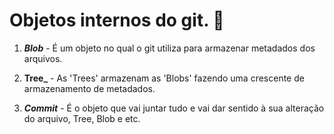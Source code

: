 # Objetos internos do git. :open_book:

1. **_Blob_** - É um objeto no qual o git utiliza para armazenar metadados dos arquivos.

2. **Tree_** - As 'Trees' armazenam as 'Blobs' fazendo uma crescente de armazenamento de metadados.

3. **_Commit_** - É o objeto que vai juntar tudo e vai dar sentido à sua alteração do arquivo, Tree, Blob e etc.

